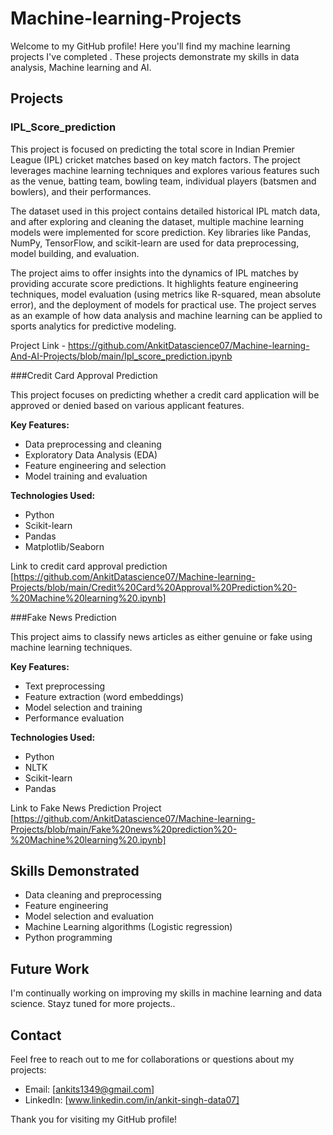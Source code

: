 # Machine-learning-Projects

Welcome to my GitHub profile! Here you'll find my machine learning projects I've completed . These projects demonstrate my skills in data analysis, Machine learning and AI.

## Projects

### IPL_Score_prediction
This project is focused on predicting the total score in Indian Premier League (IPL) cricket matches based on key match factors. The project leverages machine learning techniques and explores various features such as the venue, batting team, bowling team, individual players (batsmen and bowlers), and their performances. 

The dataset used in this project contains detailed historical IPL match data, and after exploring and cleaning the dataset, multiple machine learning models were implemented for score prediction. Key libraries like Pandas, NumPy, TensorFlow, and scikit-learn are used for data preprocessing, model building, and evaluation.

The project aims to offer insights into the dynamics of IPL matches by providing accurate score predictions. It highlights feature engineering techniques, model evaluation (using metrics like R-squared, mean absolute error), and the deployment of models for practical use. The project serves as an example of how data analysis and machine learning can be applied to sports analytics for predictive modeling.

Project Link - https://github.com/AnkitDatascience07/Machine-learning-And-AI-Projects/blob/main/Ipl_score_prediction.ipynb




###Credit Card Approval Prediction

This project focuses on predicting whether a credit card application will be approved or denied based on various applicant features.

**Key Features:**
- Data preprocessing and cleaning
- Exploratory Data Analysis (EDA)
- Feature engineering and selection
- Model training and evaluation

**Technologies Used:**
- Python
- Scikit-learn
- Pandas
- Matplotlib/Seaborn

Link to credit card approval prediction [https://github.com/AnkitDatascience07/Machine-learning-Projects/blob/main/Credit%20Card%20Approval%20Prediction%20-%20Machine%20learning%20.ipynb]



###Fake News Prediction

This project aims to classify news articles as either genuine or fake using machine learning techniques.

**Key Features:**
- Text preprocessing
- Feature extraction (word embeddings)
- Model selection and training
- Performance evaluation

**Technologies Used:**
- Python
- NLTK
- Scikit-learn
- Pandas

Link to Fake News Prediction Project [https://github.com/AnkitDatascience07/Machine-learning-Projects/blob/main/Fake%20news%20prediction%20-%20Machine%20learning%20.ipynb]

## Skills Demonstrated

- Data cleaning and preprocessing
- Feature engineering
- Model selection and evaluation
- Machine Learning algorithms (Logistic regression)
- Python programming

## Future Work

I'm continually working on improving my skills in machine learning and data science. Stayz tuned for more projects..

## Contact

Feel free to reach out to me for collaborations or questions about my projects:

- Email: [ankits1349@gmail.com]
- LinkedIn: [www.linkedin.com/in/ankit-singh-data07]

Thank you for visiting my GitHub profile!
